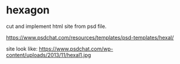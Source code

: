 # hexagon

cut and implement html site from psd file.

https://www.psdchat.com/resources/templates/psd-templates/hexal/

site look like: https://www.psdchat.com/wp-content/uploads/2013/11/hexal1.jpg
